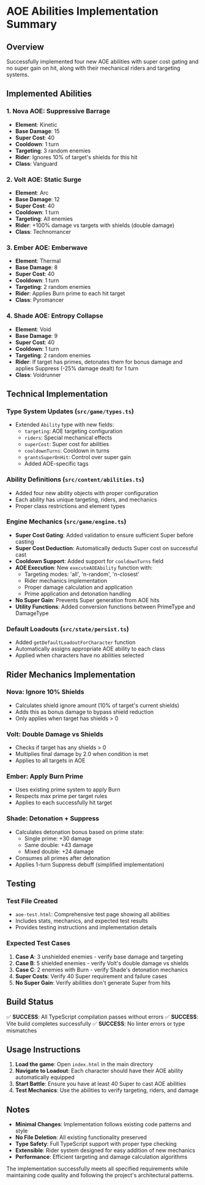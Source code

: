 # AOE Abilities Implementation Summary

## Overview
Successfully implemented four new AOE abilities with super cost gating and no super gain on hit, along with their mechanical riders and targeting systems.

## Implemented Abilities

### 1. Nova AOE: Suppressive Barrage
- **Element**: Kinetic
- **Base Damage**: 15
- **Super Cost**: 40
- **Cooldown**: 1 turn
- **Targeting**: 3 random enemies
- **Rider**: Ignores 10% of target's shields for this hit
- **Class**: Vanguard

### 2. Volt AOE: Static Surge
- **Element**: Arc
- **Base Damage**: 12
- **Super Cost**: 40
- **Cooldown**: 1 turn
- **Targeting**: All enemies
- **Rider**: +100% damage vs targets with shields (double damage)
- **Class**: Technomancer

### 3. Ember AOE: Emberwave
- **Element**: Thermal
- **Base Damage**: 8
- **Super Cost**: 40
- **Cooldown**: 1 turn
- **Targeting**: 2 random enemies
- **Rider**: Applies Burn prime to each hit target
- **Class**: Pyromancer

### 4. Shade AOE: Entropy Collapse
- **Element**: Void
- **Base Damage**: 9
- **Super Cost**: 40
- **Cooldown**: 1 turn
- **Targeting**: 2 random enemies
- **Rider**: If target has primes, detonates them for bonus damage and applies Suppress (-25% damage dealt) for 1 turn
- **Class**: Voidrunner

## Technical Implementation

### Type System Updates (`src/game/types.ts`)
- Extended `Ability` type with new fields:
  - `targeting`: AOE targeting configuration
  - `riders`: Special mechanical effects
  - `superCost`: Super cost for abilities
  - `cooldownTurns`: Cooldown in turns
  - `grantsSuperOnHit`: Control over super gain
  - Added AOE-specific tags

### Ability Definitions (`src/content/abilities.ts`)
- Added four new ability objects with proper configuration
- Each ability has unique targeting, riders, and mechanics
- Proper class restrictions and element types

### Engine Mechanics (`src/game/engine.ts`)
- **Super Cost Gating**: Added validation to ensure sufficient Super before casting
- **Super Cost Deduction**: Automatically deducts Super cost on successful cast
- **Cooldown Support**: Added support for `cooldownTurns` field
- **AOE Execution**: New `executeAOEAbility` function with:
  - Targeting modes: 'all', 'n-random', 'n-closest'
  - Rider mechanics implementation
  - Proper damage calculation and application
  - Prime application and detonation handling
- **No Super Gain**: Prevents Super generation from AOE hits
- **Utility Functions**: Added conversion functions between PrimeType and DamageType

### Default Loadouts (`src/state/persist.ts`)
- Added `getDefaultLoadoutForCharacter` function
- Automatically assigns appropriate AOE ability to each class
- Applied when characters have no abilities selected

## Rider Mechanics Implementation

### Nova: Ignore 10% Shields
- Calculates shield ignore amount (10% of target's current shields)
- Adds this as bonus damage to bypass shield reduction
- Only applies when target has shields > 0

### Volt: Double Damage vs Shields
- Checks if target has any shields > 0
- Multiplies final damage by 2.0 when condition is met
- Applies to all targets in AOE

### Ember: Apply Burn Prime
- Uses existing prime system to apply Burn
- Respects max prime per target rules
- Applies to each successfully hit target

### Shade: Detonation + Suppress
- Calculates detonation bonus based on prime state:
  - Single prime: +30 damage
  - Same double: +43 damage  
  - Mixed double: +24 damage
- Consumes all primes after detonation
- Applies 1-turn Suppress debuff (simplified implementation)

## Testing

### Test File Created
- `aoe-test.html`: Comprehensive test page showing all abilities
- Includes stats, mechanics, and expected test results
- Provides testing instructions and implementation details

### Expected Test Cases
1. **Case A**: 3 unshielded enemies - verify base damage and targeting
2. **Case B**: 5 shielded enemies - verify Volt's double damage vs shields
3. **Case C**: 2 enemies with Burn - verify Shade's detonation mechanics
4. **Super Costs**: Verify 40 Super requirement and failure cases
5. **No Super Gain**: Verify abilities don't generate Super from hits

## Build Status
✅ **SUCCESS**: All TypeScript compilation passes without errors
✅ **SUCCESS**: Vite build completes successfully
✅ **SUCCESS**: No linter errors or type mismatches

## Usage Instructions

1. **Load the game**: Open `index.html` in the main directory
2. **Navigate to Loadout**: Each character should have their AOE ability automatically equipped
3. **Start Battle**: Ensure you have at least 40 Super to cast AOE abilities
4. **Test Mechanics**: Use the abilities to verify targeting, riders, and damage

## Notes

- **Minimal Changes**: Implementation follows existing code patterns and style
- **No File Deletion**: All existing functionality preserved
- **Type Safety**: Full TypeScript support with proper type checking
- **Extensible**: Rider system designed for easy addition of new mechanics
- **Performance**: Efficient targeting and damage calculation algorithms

The implementation successfully meets all specified requirements while maintaining code quality and following the project's architectural patterns.
